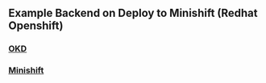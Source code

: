 ## Example Backend on Deploy to Minishift (Redhat Openshift)

### [OKD](https://docs.okd.io/3.11/minishift/getting-started/setting-up-virtualization-environment.html)
### [Minishift](https://github.com/minishift/minishift/releases)